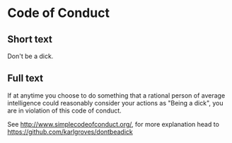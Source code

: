 # Code of Conduct

## Short text

Don't be a dick.

## Full text

If at anytime you choose to do something that a rational person of average intelligence could reasonably consider your actions as "Being a dick", you are in violation of this code of conduct.

See http://www.simplecodeofconduct.org/, for more explanation head to https://github.com/karlgroves/dontbeadick
